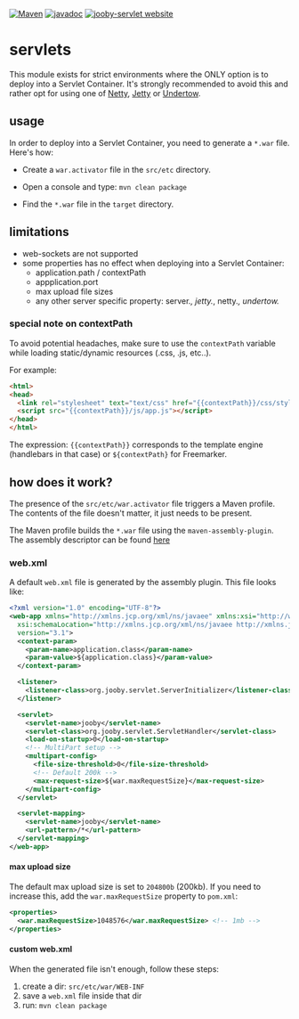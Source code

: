 [![Maven](https://img.shields.io/maven-metadata/v/http/central.maven.org/maven2/org/jooby/jooby-servlet/maven-metadata.xml.svg)](http://mvnrepository.com/artifact/org.jooby/jooby-servlet/1.5.1)
[![javadoc](https://javadoc.io/badge/org.jooby/jooby-servlet.svg)](https://javadoc.io/doc/org.jooby/jooby-servlet/1.5.1)
[![jooby-servlet website](https://img.shields.io/badge/jooby-servlet-brightgreen.svg)](http://jooby.org/doc/servlet)
# servlets

This module exists for strict environments where the ONLY option is to deploy into a Servlet Container.
It's strongly recommended to avoid this and rather opt for using one of [Netty](http://netty.io), [Jetty](http://www.eclipse.org/jetty/) or [Undertow](http://undertow.io).

## usage

In order to deploy into a Servlet Container, you need to generate a ```*.war``` file. Here's how:

* Create a ```war.activator``` file in the ```src/etc``` directory.

* Open a console and type: ```mvn clean package```

* Find the ```*.war``` file in the ```target``` directory.

## limitations

* web-sockets are not supported
* some properties has no effect when deploying into a Servlet Container:
  - application.path / contextPath
  - appplication.port
  - max upload file sizes
  - any other server specific property: server.*, jetty.*, netty.*, undertow.*


### special note on contextPath

To avoid potential headaches, make sure to use the ```contextPath``` variable while loading static/dynamic
resources (.css, .js, etc..).

For example:

```html
<html>
<head>
  <link rel="stylesheet" text="text/css" href="{{contextPath}}/css/styles.css">
  <script src="{{contextPath}}/js/app.js"></script>
</head>
</html>
```

The expression: ```{{contextPath}}``` corresponds to the template engine (handlebars in that case) or ```${contextPath}``` for Freemarker.

## how does it work?

The presence of the ```src/etc/war.activator``` file triggers a Maven profile. The contents of the file doesn't matter, it just needs to be present.

The Maven profile builds the ```*.war``` file using the ```maven-assembly-plugin```. The assembly descriptor can be found
[here](https://github.com/jooby-project/jooby/blob/master/jooby-dist/src/main/resources/assemblies/jooby.war.xml)

### web.xml

A default ```web.xml``` file is generated by the assembly plugin. This file looks like:

```xml
<?xml version="1.0" encoding="UTF-8"?>
<web-app xmlns="http://xmlns.jcp.org/xml/ns/javaee" xmlns:xsi="http://www.w3.org/2001/XMLSchema-instance"
  xsi:schemaLocation="http://xmlns.jcp.org/xml/ns/javaee http://xmlns.jcp.org/xml/ns/javaee/web-app_3_1.xsd"
  version="3.1">
  <context-param>
    <param-name>application.class</param-name>
    <param-value>${application.class}</param-value>
  </context-param>

  <listener>
    <listener-class>org.jooby.servlet.ServerInitializer</listener-class>
  </listener>

  <servlet>
    <servlet-name>jooby</servlet-name>
    <servlet-class>org.jooby.servlet.ServletHandler</servlet-class>
    <load-on-startup>0</load-on-startup>
    <!-- MultiPart setup -->
    <multipart-config>
      <file-size-threshold>0</file-size-threshold>
      <!-- Default 200k -->
      <max-request-size>${war.maxRequestSize}</max-request-size>
    </multipart-config>
  </servlet>

  <servlet-mapping>
    <servlet-name>jooby</servlet-name>
    <url-pattern>/*</url-pattern>
  </servlet-mapping>
</web-app>
```

#### max upload size

The default max upload size is set to ```204800b``` (200kb). If you need to increase this, add
the ```war.maxRequestSize``` property to ```pom.xml```:

```xml
<properties>
  <war.maxRequestSize>1048576</war.maxRequestSize> <!-- 1mb -->
</properties>
```

#### custom web.xml

When the generated file isn't enough, follow these steps:

1. create a dir: ```src/etc/war/WEB-INF```
2. save a ```web.xml``` file inside that dir
3. run: ```mvn clean package```
